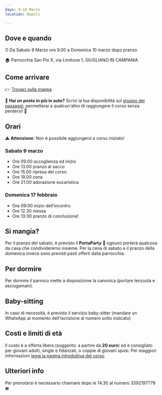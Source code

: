 ```yaml
---
days: 9-10 Marzo
location: Napoli

---
```

## Dove e quando

⏰  Da Sabato 9 Marzo ore 9.00 a Domenica 10 marzo dopo pranzo

🏠 Parrocchia San Pio X, via Limitone 1, GIUGLIANO IN CAMPANIA

## Come arrivare

👉 [Trovaci sulla mappa](https://www.google.it/maps/place/Parrocchia+San+Pio+X/@40.9272287,14.1912762,17z/data=!3m1!4b1!4m5!3m4!1s0x133b068284004605:0xf21f7b81d2b35387!8m2!3d40.9272247!4d14.1934649 "Trovaci sulla mappa")

💁 **Hai un posto in più in auto?** Scrivi la tua disponibilità sul [gruppo dei passaggi](https://www.facebook.com/groups/601227750309645/), permetterai a qualcun'altro di raggiungere il corso senza perdersi! 😬

## Orari

⚠️ **Attenzione**: Non è possibile aggiungersi a corso iniziato!

### Sabato 9 marzo

* Ore 09.00 accoglienza ed inizio
* Ore 13.00 pranzo al sacco
* Ore 15.00 ripresa del corso
* Ore 19.00 cena 
* Ore 21.00 adorazione eucaristica

### Domenica 17 febbraio

* Ore 09:00 inizio dell’incontro
* Ore 12.30 messa
* Ore 13:30 pranzo di conclusione!

## Si mangia?

Per il pranzo del sabato, è previsto il **PortaParty** 🥳 ognuno porterà qualcosa da casa che condivideremo insieme. Per la cena di sabato e il pranzo della domenica invece sono previsti pasti offerti dalla parrocchia.

## Per dormire

Per dormire il parroco mette a disposizione la canonica (portare lenzuola e asciugamani).

## Baby-sitting

In caso di necessità, è previsto il servizio baby-sitter (mandare un WhatsApp al momento dell'iscrizione al numero sotto indicato)

## Costi e limiti di età

Il costo è a offerta libera (suggerito: a partire da **20 euro**) ed è consigliato per giovani adulti, single e fidanzati, o coppie di giovani sposi. Per maggiori informazioni [leggi la pagina introduttiva del corso](https://tour.5p2p.it).

## Ulteriori info

Per prenotarsi è necessario chiamare dopo le 14.30 al numero 3392197779 ☎️ 